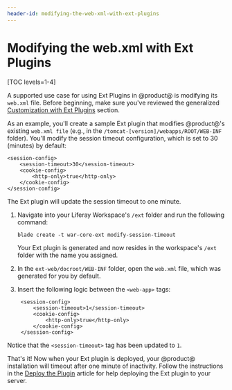 ```yaml
---
header-id: modifying-the-web-xml-with-ext-plugins
---
```


# Modifying the web.xml with Ext Plugins

[TOC levels=1-4]

A supported use case for using Ext Plugins in @product@ is modifying its
`web.xml` file. Before beginning, make sure you've reviewed the generalized
[Customization with Ext Plugins](/docs/7-2/reference/-/knowledge_base/r/customizing-core-functionality-with-ext)
section.

As an example, you'll create a sample Ext plugin that modifies @product@'s
existing `web.xml file` (e.g., in the `/tomcat-[version]/webapps/ROOT/WEB-INF`
folder). You'll modify the session timeout configuration, which is set to 30
(minutes) by default:

    <session-config>
        <session-timeout>30</session-timeout>
        <cookie-config>
            <http-only>true</http-only>
        </cookie-config>
    </session-config>

The Ext plugin will update the session timeout to one minute.

1.  Navigate into your Liferay Workspace's `/ext` folder and run the following
    command:

        blade create -t war-core-ext modify-session-timeout

    Your Ext plugin is generated and now resides in the workspace's `/ext`
    folder with the name you assigned.

2.  In the `ext-web/docroot/WEB-INF` folder, open the `web.xml` file, which was
    generated for you by default.

3. Insert the following logic between the `<web-app>` tags:

        <session-config>
            <session-timeout>1</session-timeout>
            <cookie-config>
                <http-only>true</http-only>
            </cookie-config>
        </session-config>

Notice that the `<session-timeout>` tag has been updated to `1`.

That's it! Now when your Ext plugin is deployed, your @product@ installation
will timeout after one minute of inactivity. Follow the instructions in the
[Deploy the Plugin](/docs/7-2/reference/-/knowledge_base/r/deploying-an-ext-plugin)
article for help deploying the Ext plugin to your server.
